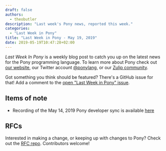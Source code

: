 ```yaml
---
draft: false
authors:
  - theobutler
description: "Last week's Pony news, reported this week."
categories:
  - "Last Week in Pony"
title: "Last Week in Pony - May 19, 2019"
date: 2019-05-19T10:47:28+02:00
---
```

_Last Week In Pony_ is a weekly blog post to catch you up on the latest news for the Pony programming language. To learn more about Pony check out [our website](https://ponylang.io), our Twitter account [@ponylang](https://twitter.com/ponylang), or our [Zulip community](https://ponylang.zulipchat.com).

Got something you think should be featured? There's a GitHub issue for that! Add a comment to the [open "Last Week in Pony" issue](https://github.com/ponylang/ponylang.github.io/issues?q=is%3Aissue+is%3Aopen+label%3Alast-week-in-pony).
<!-- more -->

## Items of note

- Recording of the May 14, 2019 Pony developer sync is available [here](https://sync-recordings.ponylang.io/r/2019_05_14.m4a)

## RFCs

Interested in making a change, or keeping up with changes to Pony? Check out the [RFC repo](https://github.com/ponylang/rfcs). Contributors welcome!
